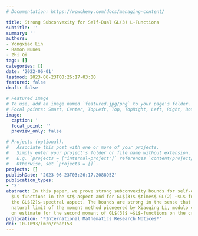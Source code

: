```yaml
---
# Documentation: https://wowchemy.com/docs/managing-content/

title: Strong Subconvexity for Self-Dual GL(3) L-Functions
subtitle: ''
summary: ''
authors:
- Yongxiao Lin
- Ramon Nunes
- Zhi Qi
tags: []
categories: []
date: '2022-06-01'
lastmod: 2023-06-23T00:26:17-03:00
featured: false
draft: false

# Featured image
# To use, add an image named `featured.jpg/png` to your page's folder.
# Focal points: Smart, Center, TopLeft, Top, TopRight, Left, Right, BottomLeft, Bottom, BottomRight.
image:
  caption: ''
  focal_point: ''
  preview_only: false

# Projects (optional).
#   Associate this post with one or more of your projects.
#   Simply enter your project's folder or file name without extension.
#   E.g. `projects = ["internal-project"]` references `content/project/deep-learning/index.md`.
#   Otherwise, set `projects = []`.
projects: []
publishDate: '2023-06-23T03:26:17.208895Z'
publication_types:
- '2'
abstract: In this paper, we prove strong subconvexity bounds for self-dual GL$(3)$
  $L$-functions in the $t$-aspect and for GL$(3)$ $times$ GL(2) ~$L$-functions in
  the GL$(2)$-spectral aspect. The bounds are strong in the sense that they are the
  natural limit of the moment method pioneered by Xiaoqing Li, modulo current knowledge
  on estimate for the second moment of GL$(3)$ ~$L$-functions on the critical line.
publication: '*International Mathematics Research Notices*'
doi: 10.1093/imrn/rnac153
---
```

